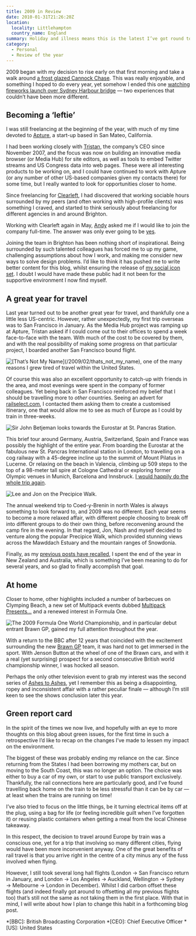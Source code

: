 ```yaml
---
title: 2009 in Review
date: 2010-01-31T21:26:20Z
location:
  locality: Littlehampton
  country_name: England
summary: Holiday and illness means this is the latest I’ve got round to writing a yearly review. Whilst today is possibly the latest I can get away with such a post, I still think it’s important to reflect on the achievements of the previous twelve months.
category:
  - Personal
  - Review of the year
---
```

2009 began with my decision to rise early on that first morning and take a walk around [a frost glazed Cannock Chase][1]. This was really enjoyable, and something I hoped to do every year, yet somehow I ended this one [watching fireworks launch over Sydney Harbour bridge][2] — two experiences that couldn’t have been more different.

## Becoming a ‘leftie’

I was still freelancing at the beginning of the year, with much of my time devoted to [Apture][3], a start-up based in San Mateo, California.

I had been working closely with [Tristan][4], the company’s CEO since November 2007, and the focus was now on building an innovative media browser (or Media Hub) for site editors, as well as tools to embed Twitter streams and US Congress data into web pages. These were all interesting products to be working on, and I could have continued to work with Apture (or any number of other US-based companies given my contacts there) for some time, but I really wanted to look for opportunities closer to home.

Since freelancing for [Clearleft][5], I had discovered that working sociable hours surrounded by my peers (and often working with high-profile clients) was something I craved, and started to think seriously about freelancing for different agencies in and around Brighton.

Working with Clearleft again in May, [Andy][6] asked me if I would like to join the company full-time. The answer was only ever going to be [yes][7].

Joining the team in Brighton has been nothing short of inspirational. Being surrounded by such talented colleagues has forced me to up my game, challenging assumptions about how I work, and making me consider new ways to solve design problems. I’d like to think it has pushed me to write better content for this blog, whilst ensuring the release of [my social icon set][8]. I doubt I would have made these public had it not been for the supportive environment I now find myself.

## A great year for travel

Last year turned out to be another great year for travel, and thankfully one a little less US-centric. However, rather unexpectedly, my first trip overseas was to San Francisco in January. As the Media Hub project was ramping up at Apture, Tristan asked if I could come out to their offices to spend a week face-to-face with the team. With much of the cost to be covered by them, and with the real possibility of making some progress on that particular project, I boarded another San Francisco bound flight.

![](/articles/2009/02/thats_not_my_name/image.jpg '[That’s Not My Name](/2009/02/thats_not_my_name), one of the many reasons I grew tired of travel within the United States.')

Of course this was also an excellent opportunity to catch-up with friends in the area, and most evenings were spent in the company of former colleagues. Yet being back in San Francisco reinforced my belief that I should be travelling more to *other* countries. Seeing an advert for [railselect.com][9], I contacted them asking them to create a customised itinerary, one that would allow me to see as much of Europe as I could by train in three-weeks.

![](st_pancras.jpg 'Sir John Betjeman looks towards the Eurostar at St. Pancras Station.')

This brief tour around Germany, Austria, Switzerland, Spain and France was possibly the highlight of the entire year. From boarding the Eurostar at the fabulous new St. Pancras International station in London, to travelling on a cog railway with a 45-degree incline up to the summit of Mount Pilatus in Lucerne. Or relaxing on the beach in Valencia, climbing up 509 steps to the top of a 98-meter tall spire at Cologne Cathedral or exploring former Olympic venues in Munich, Barcelona and Innsbruck. [I would happily do the whole trip again][10].

![](lee_and_jon.jpg 'Lee and Jon on the Precipice Walk.')

The annual weekend trip to Coed-y-Brenin in north Wales is always something to look forward to, and 2009 was no different. Each year seems to become a more relaxed affair, with different people choosing to break off into different groups to do their own thing, before reconvening around the camp fire in the evening. In that regard, Jon, Nash and myself decided to venture along the popular Precipice Walk, which provided stunning views across the Mawddach Estuary and the mountain ranges of Snowdonia.

Finally, as my [previous posts have recalled][11], I spent the end of the year in New Zealand and Australia, which is something I’ve been meaning to do for several years, and so glad to finally accomplish that goal.

## At home

Closer to home, other highlights included a number of barbecues on Clymping Beach, a new set of Multipack events dubbed [Multipack Presents…][12] and a renewed interest in Formula One.

![](brawn_gp.jpg 'The 2009 Formula One World Championship, and in particular debut entrant Brawn GP, gained my full attention throughout the year.')

With a return to the BBC after 12 years that coincided with the excitement surrounding the new [Brawn GP][13] team, it was hard not to get immersed in the sport. With Jenson Button at the wheel of one of the Brawn cars, and with it a real (yet surprising) prospect for a second consecutive British world championship winner, I was hocked all season.

Perhaps the only other television event to grab my interest was the second series of [Ashes to Ashes][14], yet I remember this as being a disappointing, ropey and inconsistent affair with a rather peculiar finale — although I’m still keen to see the shows conclusion later this year.

## Green report card

In the spirit of the times we now live, and hopefully with an eye to more thoughts on this blog about green issues, for the first time in such a retrospective I’d like to recap on the changes I’ve made to lessen my impact on the environment.

The biggest of these was probably ending my reliance on the car. Since returning from the States I had been borrowing my mothers car, but on moving to the South Coast, this was no longer an option. The choice was either to buy a car of my own, or start to use public transport exclusively. Thankfully, the rail connections here are particularly good, and I’ve found travelling back home on the train to be less stressful than it can be by car — at least when the trains are running on time!

I’ve also tried to focus on the little things, be it turning electrical items off at the plug, using a bag for life (or feeling incredible guilt when I’ve forgotten it) or reusing plastic containers when getting a meal from the local Chinese takeaway.

In this respect, the decision to travel around Europe by train was a conscious one, yet for a trip that involving so many different cities, flying would have been more inconvenient anyway. One of the great benefits of rail travel is that you arrive right in the centre of a city minus any of the fuss involved when flying.

However, I still took several long hall flights (London → San Francisco return in January, and London → Los Angeles → Auckland, Wellington → Sydney → Melbourne → London in December). Whilst I did carbon offset these flights (and indeed finally got around to offsetting all my previous flights too) that’s still not the same as not taking them in the first place. With that in mind, I will write about how I plan to change this habit in a forthcoming blog post.

[1]: /2009/01/day_one
[2]: /2010/01/sydney
[3]: http://apture.com/
[4]: http://tristanharris.com/
[5]: https://clearleft.com/
[6]: https://clearleft.com/is/andybudd
[7]: /2009/06/clearleft
[8]: /2009/06/social_media_icons
[9]: http://railselect.com/
[10]: /2009/05/a_european_adventure
[11]: /2010/01/
[12]: http://multipack.co.uk/presents/
[13]: http://news.bbc.co.uk/sport1/hi/motorsport/formula_one/drivers_and_teams/7879039.stm
[14]: https://www.bbc.co.uk/ashestoashes/

*[BBC]: British Broadcasting Corporation
*[CEO]: Chief Executive Officer
*[US]: United States
